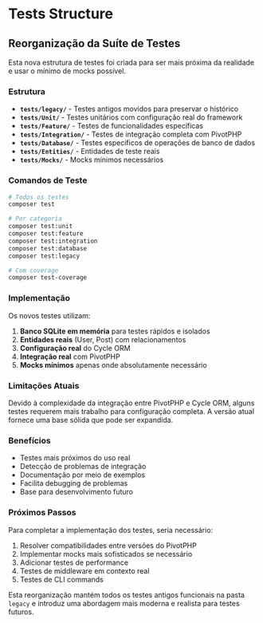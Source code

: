# Tests Structure

## Reorganização da Suíte de Testes

Esta nova estrutura de testes foi criada para ser mais próxima da realidade e usar o mínimo de mocks possível.

### Estrutura

- **`tests/legacy/`** - Testes antigos movidos para preservar o histórico
- **`tests/Unit/`** - Testes unitários com configuração real do framework
- **`tests/Feature/`** - Testes de funcionalidades específicas
- **`tests/Integration/`** - Testes de integração completa com PivotPHP
- **`tests/Database/`** - Testes específicos de operações de banco de dados
- **`tests/Entities/`** - Entidades de teste reais
- **`tests/Mocks/`** - Mocks mínimos necessários

### Comandos de Teste

```bash
# Todos os testes
composer test

# Por categoria
composer test:unit
composer test:feature
composer test:integration
composer test:database
composer test:legacy

# Com coverage
composer test-coverage
```

### Implementação

Os novos testes utilizam:

1. **Banco SQLite em memória** para testes rápidos e isolados
2. **Entidades reais** (User, Post) com relacionamentos
3. **Configuração real** do Cycle ORM
4. **Integração real** com PivotPHP
5. **Mocks mínimos** apenas onde absolutamente necessário

### Limitações Atuais

Devido à complexidade da integração entre PivotPHP e Cycle ORM, alguns testes requerem mais trabalho para configuração completa. A versão atual fornece uma base sólida que pode ser expandida.

### Benefícios

- Testes mais próximos do uso real
- Detecção de problemas de integração
- Documentação por meio de exemplos
- Facilita debugging de problemas
- Base para desenvolvimento futuro

### Próximos Passos

Para completar a implementação dos testes, seria necessário:

1. Resolver compatibilidades entre versões do PivotPHP
2. Implementar mocks mais sofisticados se necessário
3. Adicionar testes de performance
4. Testes de middleware em contexto real
5. Testes de CLI commands

Esta reorganização mantém todos os testes antigos funcionais na pasta `legacy` e introduz uma abordagem mais moderna e realista para testes futuros.
